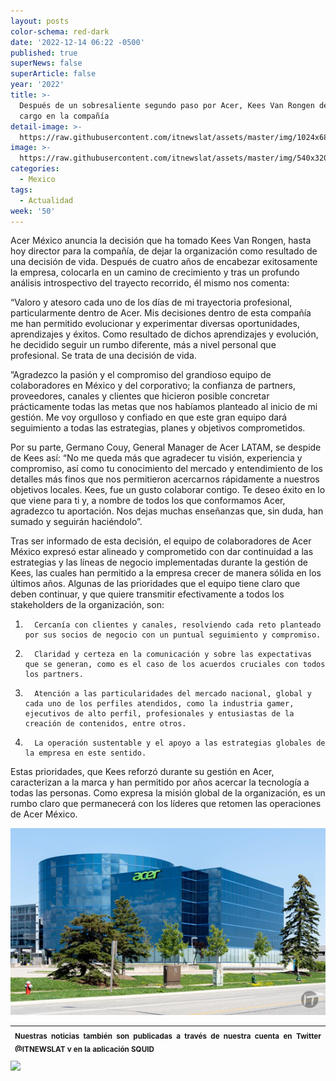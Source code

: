 ```yaml
---
layout: posts
color-schema: red-dark
date: '2022-12-14 06:22 -0500'
published: true
superNews: false
superArticle: false
year: '2022'
title: >-
  Después de un sobresaliente segundo paso por Acer, Kees Van Rongen deja su
  cargo en la compañía
detail-image: >-
  https://raw.githubusercontent.com/itnewslat/assets/master/img/1024x680/acer-mexico-g.jpg
image: >-
  https://raw.githubusercontent.com/itnewslat/assets/master/img/540x320/acer-mexico-p.jpg
categories:
  - Mexico
tags:
  - Actualidad
week: '50'
---
```

Acer México anuncia la decisión que ha tomado Kees Van Rongen, hasta hoy director para la compañía, de dejar la organización como resultado de una decisión de vida. Después de cuatro años de encabezar exitosamente la empresa, colocarla en un camino de crecimiento y tras un profundo análisis introspectivo del trayecto recorrido, él mismo nos comenta:

“Valoro y atesoro cada uno de los días de mi trayectoria profesional, particularmente dentro de Acer. Mis decisiones dentro de esta compañía me han permitido evolucionar y experimentar diversas oportunidades, aprendizajes y éxitos. Como resultado de dichos aprendizajes y evolución, he decidido seguir un rumbo diferente, más a nivel personal que profesional. Se trata de una decisión de vida.

”Agradezco la pasión y el compromiso del grandioso equipo de colaboradores en México y del corporativo; la confianza de partners, proveedores, canales y clientes que hicieron posible concretar prácticamente todas las metas que nos habíamos planteado al inicio de mi gestión. Me voy orgulloso y confiado en que este gran equipo dará seguimiento a todas las estrategias, planes y objetivos comprometidos.

Por su parte, Germano Couy, General Manager de Acer LATAM, se despide de Kees así: “No me queda más que agradecer tu visión, experiencia y compromiso, así como tu conocimiento del mercado y entendimiento de los detalles más finos que nos permitieron acercarnos rápidamente a nuestros objetivos locales. Kees, fue un gusto colaborar contigo. Te deseo éxito en lo que viene para ti y, a nombre de todos los que conformamos Acer, agradezco tu aportación. Nos dejas muchas enseñanzas que, sin duda, han sumado y seguirán haciéndolo”.

Tras ser informado de esta decisión, el equipo de colaboradores de Acer México expresó estar alineado y comprometido con dar continuidad a las estrategias y las líneas de negocio implementadas durante la gestión de Kees, las cuales han permitido a la empresa crecer de manera sólida en los últimos años. Algunas de las prioridades que el equipo tiene claro que deben continuar, y que quiere transmitir efectivamente a todos los stakeholders de la organización, son:

1.       Cercanía con clientes y canales, resolviendo cada reto planteado por sus socios de negocio con un puntual seguimiento y compromiso.
2.       Claridad y certeza en la comunicación y sobre las expectativas que se generan, como es el caso de los acuerdos cruciales con todos los partners.
3.       Atención a las particularidades del mercado nacional, global y cada uno de los perfiles atendidos, como la industria gamer, ejecutivos de alto perfil, profesionales y entusiastas de la creación de contenidos, entre otros.
4.       La operación sustentable y el apoyo a las estrategias globales de la empresa en este sentido.
 

Estas prioridades, que Kees reforzó durante su gestión en Acer, caracterizan a la marca y han permitido por años acercar la tecnología a todas las personas. Como expresa la misión global de la organización, es un rumbo claro que permanecerá con los líderes que retomen las operaciones de Acer México.
 
![](https://raw.githubusercontent.com/itnewslat/assets/master/img/540x320/acer-mexico-p.jpg)

<table style="height: 42px;" width="569">
<tbody>
<tr>
<td style="text-align: justify;"><sub><strong>Nuestras noticias también son publicadas a través de nuestra cuenta en Twitter <a href="https://twitter.com/itnewslat?lang=es">@ITNEWSLAT</a> y en la aplicación <a href="https://squidapp.co/en/">SQUID</a></strong></sub></td>
</tr>
</tbody>
</table>

<img src="https://tracker.metricool.com/c3po.jpg?hash=56f88a41e39ab42c063cc51676587a04"/>